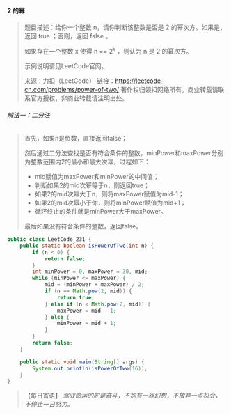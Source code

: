 #### 2 的幂

> 题目描述：给你一个整数 n，请你判断该整数是否是 2 的幂次方。如果是，返回 true ；否则，返回 false 。
>
> 如果存在一个整数 x 使得 n == $2^{x}$ ，则认为 n 是 2 的幂次方。
>
> 示例说明请见LeetCode官网。
>
> 来源：力扣（LeetCode）
> 链接：https://leetcode-cn.com/problems/power-of-two/
> 著作权归领扣网络所有。商业转载请联系官方授权，非商业转载请注明出处。

###### 解法一：二分法

> 首先，如果n是负数，直接返回false；
>
> 然后通过二分法查找是否有符合条件的整数，minPower和maxPower分别为整数范围内2的最小和最大次幂，过程如下：
>
> - mid赋值为maxPower和minPower的中间值；
> - 判断如果2的mid次幂等于n，则返回true；
> - 如果2的mid次幂大于n，则将maxPower赋值为mid-1；
> - 如果2的mid次幂小于你，则将minPower赋值为mid+1；
> - 循环终止的条件就是minPower大于maxPower。
>
> 最后如果没有符合条件的整数，返回false。

```java
public class LeetCode_231 {
    public static boolean isPowerOfTwo(int n) {
        if (n < 0) {
            return false;
        }
        int minPower = 0, maxPower = 30, mid;
        while (minPower <= maxPower) {
            mid = (minPower + maxPower) / 2;
            if (n == Math.pow(2, mid)) {
                return true;
            } else if (n < Math.pow(2, mid)) {
                maxPower = mid - 1;
            } else {
                minPower = mid + 1;
            }
        }
        return false;
    }

    public static void main(String[] args) {
        System.out.println(isPowerOfTwo(16));
    }
}
```

> 【每日寄语】 *驾驭命运的舵是奋斗，不抱有一丝幻想，不放弃一点机会，不停止一日努力。* 

